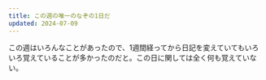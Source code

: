 ```yaml
---
title: この週の唯一のなぞの1日だ
updated: 2024-07-09
---
```


この週はいろんなことがあったので、1週間経ってから日記を変えていてもいろいろ覚えていることが多かったのだと。この日に関しては全く何も覚えていない。
